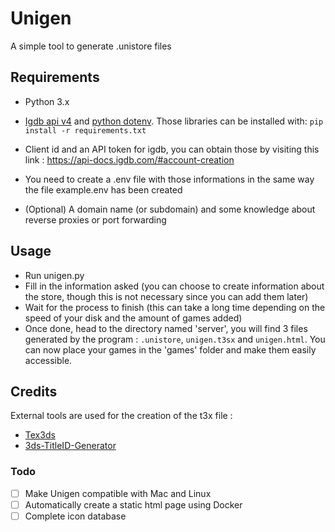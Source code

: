 # Unigen
A simple tool to generate .unistore files

## Requirements
- Python 3.x

- [Igdb api v4](https://github.com/twitchtv/igdb-api-python) and [python dotenv](https://github.com/theskumar/python-dotenv). Those libraries can be installed with:
```pip install -r requirements.txt```

- Client id and an API token for igdb, you can obtain those by visiting this link : https://api-docs.igdb.com/#account-creation

- You need to create a .env file with those informations in the same way the file example.env has been created

- (Optional) A domain name (or subdomain) and some knowledge about reverse proxies or port forwarding

## Usage

- Run unigen.py
- Fill in the information asked (you can choose to create information about the store, though this is not necessary since you can add them later)
- Wait for the process to finish (this can take a long time depending on the speed of your disk and the amount of games added)
- Once done, head to the directory named 'server', you will find 3 files generated by the program : ```.unistore```, ```unigen.t3sx``` and ```unigen.html```. You can now place your games in the 'games' folder and make them easily accessible.

## Credits

External tools are used for the creation of the t3x file :
- [Tex3ds](https://github.com/devkitPro/tex3ds)
- [3ds-TitleID-Generator](https://github.com/bryan-pakulski/3ds-TitleID-Extractor)

### Todo

- [ ] Make Unigen compatible with Mac and Linux
- [ ] Automatically create a static html page using Docker
- [ ] Complete icon database
